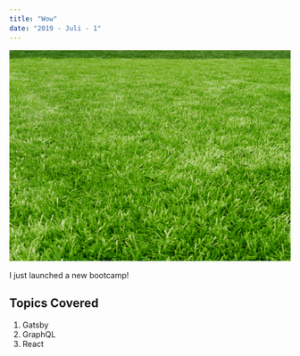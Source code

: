 ```yaml
---
title: "Wow"
date: "2019 - Juli - 1"
---
```


![Grass](./Grass.jpg)

I just launched a new bootcamp!

## Topics Covered

1. Gatsby
2. GraphQL
3. React
